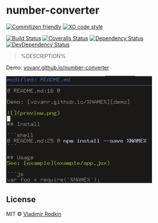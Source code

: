 # number-converter

[![Commitizen friendly][commitizen-image]][commitizen-url]
[![XO code style][codestyle-image]][codestyle-url]

[![Build Status][travis-image]][travis-url]
[![Coveralls Status][coveralls-image]][coveralls-url]
[![Dependency Status][depstat-image]][depstat-url]
[![DevDependency Status][depstat-dev-image]][depstat-dev-url]

> %DESCRIPTION%

Demo: [vovanr.github.io/number-converter][demo]

![](preview.png)

## License
MIT © [Vladimir Rodkin](https://github.com/VovanR)

[demo]: https://vovanr.github.io/number-converter

[commitizen-url]: https://commitizen.github.io/cz-cli/
[commitizen-image]: https://img.shields.io/badge/commitizen-friendly-brightgreen.svg?style=flat-square

[codestyle-url]: https://github.com/sindresorhus/xo
[codestyle-image]: https://img.shields.io/badge/code_style-XO-5ed9c7.svg?style=flat-square

[travis-url]: https://travis-ci.org/VovanR/number-converter
[travis-image]: https://img.shields.io/travis/VovanR/number-converter.svg?style=flat-square

[coveralls-url]: https://coveralls.io/r/VovanR/number-converter
[coveralls-image]: https://img.shields.io/coveralls/VovanR/number-converter.svg?style=flat-square

[depstat-url]: https://david-dm.org/VovanR/number-converter
[depstat-image]: https://david-dm.org/VovanR/number-converter.svg?style=flat-square

[depstat-dev-url]: https://david-dm.org/VovanR/number-converter
[depstat-dev-image]: https://david-dm.org/VovanR/number-converter/dev-status.svg?style=flat-square

